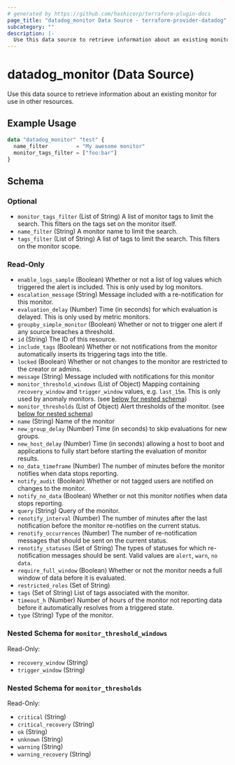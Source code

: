 ```yaml
---
# generated by https://github.com/hashicorp/terraform-plugin-docs
page_title: "datadog_monitor Data Source - terraform-provider-datadog"
subcategory: ""
description: |-
  Use this data source to retrieve information about an existing monitor for use in other resources.
---
```


# datadog_monitor (Data Source)

Use this data source to retrieve information about an existing monitor for use in other resources.

## Example Usage

```terraform
data "datadog_monitor" "test" {
  name_filter         = "My awesome monitor"
  monitor_tags_filter = ["foo:bar"]
}
```

<!-- schema generated by tfplugindocs -->
## Schema

### Optional

- `monitor_tags_filter` (List of String) A list of monitor tags to limit the search. This filters on the tags set on the monitor itself.
- `name_filter` (String) A monitor name to limit the search.
- `tags_filter` (List of String) A list of tags to limit the search. This filters on the monitor scope.

### Read-Only

- `enable_logs_sample` (Boolean) Whether or not a list of log values which triggered the alert is included. This is only used by log monitors.
- `escalation_message` (String) Message included with a re-notification for this monitor.
- `evaluation_delay` (Number) Time (in seconds) for which evaluation is delayed. This is only used by metric monitors.
- `groupby_simple_monitor` (Boolean) Whether or not to trigger one alert if any source breaches a threshold.
- `id` (String) The ID of this resource.
- `include_tags` (Boolean) Whether or not notifications from the monitor automatically inserts its triggering tags into the title.
- `locked` (Boolean) Whether or not changes to the monitor are restricted to the creator or admins.
- `message` (String) Message included with notifications for this monitor
- `monitor_threshold_windows` (List of Object) Mapping containing `recovery_window` and `trigger_window` values, e.g. `last_15m`. This is only used by anomaly monitors. (see [below for nested schema](#nestedatt--monitor_threshold_windows))
- `monitor_thresholds` (List of Object) Alert thresholds of the monitor. (see [below for nested schema](#nestedatt--monitor_thresholds))
- `name` (String) Name of the monitor
- `new_group_delay` (Number) Time (in seconds) to skip evaluations for new groups.
- `new_host_delay` (Number) Time (in seconds) allowing a host to boot and applications to fully start before starting the evaluation of monitor results.
- `no_data_timeframe` (Number) The number of minutes before the monitor notifies when data stops reporting.
- `notify_audit` (Boolean) Whether or not tagged users are notified on changes to the monitor.
- `notify_no_data` (Boolean) Whether or not this monitor notifies when data stops reporting.
- `query` (String) Query of the monitor.
- `renotify_interval` (Number) The number of minutes after the last notification before the monitor re-notifies on the current status.
- `renotify_occurrences` (Number) The number of re-notification messages that should be sent on the current status.
- `renotify_statuses` (Set of String) The types of statuses for which re-notification messages should be sent. Valid values are `alert`, `warn`, `no data`.
- `require_full_window` (Boolean) Whether or not the monitor needs a full window of data before it is evaluated.
- `restricted_roles` (Set of String)
- `tags` (Set of String) List of tags associated with the monitor.
- `timeout_h` (Number) Number of hours of the monitor not reporting data before it automatically resolves from a triggered state.
- `type` (String) Type of the monitor.

<a id="nestedatt--monitor_threshold_windows"></a>
### Nested Schema for `monitor_threshold_windows`

Read-Only:

- `recovery_window` (String)
- `trigger_window` (String)


<a id="nestedatt--monitor_thresholds"></a>
### Nested Schema for `monitor_thresholds`

Read-Only:

- `critical` (String)
- `critical_recovery` (String)
- `ok` (String)
- `unknown` (String)
- `warning` (String)
- `warning_recovery` (String)


